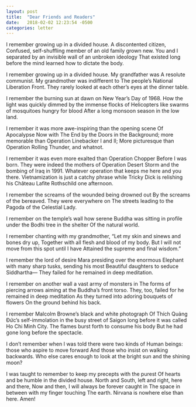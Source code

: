 ```yaml
---
layout: post
title:  "Dear Friends and Readers"
date:   2018-02-02 12:23:54 -0500
categories: letter
---
```


I remember growing up in a divided house. A discontented citizen,
Confused, self-shuffling member of an old family grown new.
You and I separated by an invisible wall of an unbroken ideology
That existed long before the mind learned how to dictate the body.

I remember growing up in a divided house. My grandfather was
A resolute communist. My grandmother was indifferent to
The people’s National Liberation Front.
They rarely looked at each other’s eyes at the dinner table.

I remember the burning sun at dawn on New Year’s Day of 1968.
How the light was quickly dimmed by the immense flocks of
Helicopters like swarms of mosquitoes hungry for blood
After a long monsoon season in the low land.


I remember it was more awe-inspiring than the opening scene
Of Apocalypse Now with The End by the Doors in the
Background; more memorable than Operation Linebacker I and II;
More picturesque than Operation Rolling Thunder, and whatnot.


I remember it was even more exalted than Operation Chopper
Before I was born. They were indeed the mothers of
Operation Desert Storm and the bombing of Iraq in 1991.
Whatever operation that keeps me here and you there.
Vietnamization is just a catchy phrase while
Tricky Dick is relishing his Château Lafite Rothschild one afternoon.


I remember the screams of the wounded being drowned out
By the screams of the bereaved. They were everywhere on
The streets leading to the Pagoda of the Celestial Lady.

I remember on the temple’s wall how serene
Buddha was sitting in profile under the Bodhi tree in the shelter
Of the natural world.


I remember chanting with my grandmother,
“Let my skin and sinews and bones dry up,
Together with all flesh and blood of my body.
But I will not move from this spot until I have
Attained the supreme and final wisdom.”


I remember the lord of desire Mara presiding over the enormous
Elephant with many sharp tusks, sending his most
Beautiful daughters to seduce Siddhartha—
They failed for he remained in deep meditation.

I remember on another wall a vast army of monsters in
The forms of piercing arrows aiming at the Buddha’s front torso.
They, too, failed for he remained in deep meditation
As they turned into adoring bouquets of flowers
On the ground behind his back.

I remember Malcolm Browne’s black and white photograph
Of Thích Quảng Đức’s self-immolation in the busy street of
Saigon long before it was called Ho Chi Minh City.
The flames burst forth to consume his body
But he had gone long before the spectacle.

I don’t remember when I was told there were two kinds of
Human beings: those who aspire to move forward
And those who insist on walking backwards.
Who else cares enough to look at the bright sun and the shining moon?

I was taught to remember to keep my precepts with the purest
Of hearts and be humble in the divided house.
North and South, left and right, here and there,
Now and then, I will always be forever caught in
The space in between with my finger touching
The earth. Nirvana is nowhere else than here. Amen!
